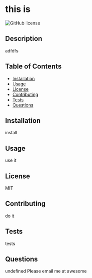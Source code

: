 
  # this is

  ![GitHub license](//badge)

  ## Description
  adfdfs

  ## Table of Contents
  * [Installation](#installation)
  * [Usage](#usage)
  * [License](#license)
  * [Contributing](#contributing)
  * [Tests](#tests)
  * [Questions](#questions)
  
  ## Installation
  install

  ## Usage
  use it

  ## License
  MIT


  ## Contributing
  do it


  ## Tests
  tests


  ## Questions
  undefined
  Please email me at awesome
  
  